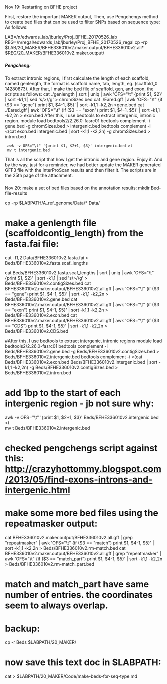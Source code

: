 Nov 19: Restarting on BFHE project

First, restore the important MAKER output,
Then, use Pengchengs method to create bed files that can be used to filter SNPs based on sequence type:
As follows:

LAB=/n/edwards_lab/jburley/Proj_BFHE_20170526_lab
REG=/n/regal/edwards_lab/jburley/Proj_BFHE_20170526_regal
cp -rp $LAB/20_MAKER/BFHE336010v2.maker.output/BFHE336010v2.all* $REG/20_MAKER/BFHE336010v2.maker.output/

#####
##### Pengcheng: 
To extract intronic regions, I first calculate the length of each scaffold, named genlength, the format is scaffold name, tab, length, eg. (scaffold_0      14280873). After that,  I make the bed file of scaffold, gen, and exon,  the scripts as follows:
cat ./genlength | sort | uniq | awk 'OFS="\t" {print $1, $2}' | sort -k1,1 | sed 's/>//g' > chromSizes.bed
cat  ./Eared.gff | awk 'OFS="\t" {if ($3 == "gene") print $1, $4-1, $5}' | sort -k1,1 -k2,2n >gene.bed
cat ./Eared.gff | awk 'OFS="\t" {if ($3 == "exon") print $1, $4-1, $5}' | sort -k1,1 -k2,2n > exon.bed
After this, I use bedtools to extract intergenic, intronic region.
     module load bedtools2/2.26.0-fasrc01
     bedtools complement -i gene.bed -g chromSizes.bed > intergenic.bed
    	bedtools complement -i <(cat exon.bed intergenic.bed | sort -k1,1 -k2,2n) -g chromSizes.bed > intron.bed

     awk -v OFS="\t" '{print $1, $2+1, $3}' intergenic.bed >t  
     mv t intergenic.bed

That is all the script that how I get the intronic and gene region. Enjoy it.
And by the way, just for a reminder, we had better update the MAKER generated GFF3 file with the InterProScan results and then filter it. The scripts are in the 25th page of the attachment. 
#####
####

Nov 20:
make a set of bed files based on the annotation results:
mkdir Bed-file-results

cp -rp $LABPATH/A_ref_genome/Data/* Data/

# make a genlength file (scaffold<tab>contig_length) from the fasta.fai file:
cut -f1,2 Data/BFHE336010v2.fasta.fai > Beds/BFHE336010v2.fasta.scaf_lengths

cat Beds/BFHE336010v2.fasta.scaf_lengths | sort | uniq | awk 'OFS="\t" {print $1, $2}' | sort -k1,1 | sed 's/>//g' > Beds/BFHE336010v2.contigSizes.bed
cat BFHE336010v2.maker.output/BFHE336010v2.all.gff | awk 'OFS="\t" {if ($3 == "gene") print $1, $4-1, $5}' | sort -k1,1 -k2,2n > Beds/BFHE336010v2.gene.bed
cat BFHE336010v2.maker.output/BFHE336010v2.all.gff | awk 'OFS="\t" {if ($3 == "exon") print $1, $4-1, $5}' | sort -k1,1 -k2,2n > Beds/BFHE336010v2.exon.bed
cat BFHE336010v2.maker.output/BFHE336010v2.all.gff | awk 'OFS="\t" {if ($3 == "CDS") print $1, $4-1, $5}' | sort -k1,1 -k2,2n > Beds/BFHE336010v2.CDS.bed

#After this, I use bedtools to extract intergenic, intronic regions
module load bedtools2/2.26.0-fasrc01
bedtools complement -i Beds/BFHE336010v2.gene.bed -g Beds/BFHE336010v2.contigSizes.bed > Beds/BFHE336010v2.intergenic.bed
bedtools complement -i <(cat Beds/BFHE336010v2.exon.bed Beds/BFHE336010v2.intergenic.bed | sort -k1,1 -k2,2n) -g Beds/BFHE336010v2.contigSizes.bed > Beds/BFHE336010v2.intron.bed

# add 1bp to the start of each intergenic region - jb not sure why:
awk -v OFS="\t" '{print $1, $2+1, $3}' Beds/BFHE336010v2.intergenic.bed >t  
mv t Beds/BFHE336010v2.intergenic.bed
     
# checked pengchengs script against this: http://crazyhottommy.blogspot.com/2013/05/find-exons-introns-and-intergenic.html 

# make some more bed files using the repeatmasker output:

cat BFHE336010v2.maker.output/BFHE336010v2.all.gff | grep "repeatmasker" | awk 'OFS="\t" {if ($3 == "match") print $1, $4-1, $5}' | sort -k1,1 -k2,2n > Beds/BFHE336010v2.rm-match.bed
cat BFHE336010v2.maker.output/BFHE336010v2.all.gff | grep "repeatmasker" | awk 'OFS="\t" {if ($3 == "match_part") print $1, $4-1, $5}' | sort -k1,1 -k2,2n > Beds/BFHE336010v2.rm-match_part.bed
# match and match_part have same number of entries. the coordinates seem to always overlap.

# backup:

cp -r Beds $LABPATH/20_MAKER/
# now save this text doc in $LABPATH:
cat > $LABPATH/20_MAKER/Code/make-beds-for-seq-type.md

